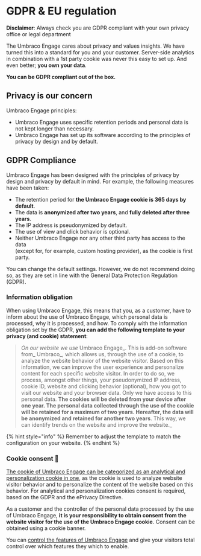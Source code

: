 # GDPR & EU regulation

**Disclaimer**: Always check you are GDPR compliant with your own privacy office or legal department

The Umbraco Engage cares about privacy and values insights. We have turned this into a standard for you and your customer. Server-side analytics in combination with a 1st party cookie was never this easy to set up. And even better; **you own your data**.

**You can be GDPR compliant out of the box.**

## Privacy is our concern

Umbraco Engage principles:

* Umbraco Engage uses specific retention periods and personal data is not kept longer than necessary.
* Umbraco Engage has set up its software according to the principles of privacy by design and by default.

## GDPR Compliance

Umbraco Engage has been designed with the principles of privacy by design and privacy by default in mind. For example, the following measures have been taken:

* The retention period for **the Umbraco Engage cookie is 365 days by default**.
* The data is **anonymized after two years**, and **fully deleted after three years**.
* The IP address is pseudonymized by default.
* The use of view and click behavior is optional.
* Neither Umbraco Engage nor any other third party has access to the data\
  (except for, for example, custom hosting provider), as the cookie is first\
  party.

You can change the default settings. However, we do not recommend doing so, as they are set in line with the General Data Protection Regulation (GDPR).

### Information obligation

When using Umbraco Engage, this means that you, as a customer, have to inform about the use of Umbraco Engage, which personal data is processed, why it is processed, and how. To comply with the information obligation set by the GDPR, **you can add the following template to your privacy (and cookie) statement**:

> _On our website we use_ Umbraco Engage\_. This is add-on software from\_ Umbraco\_, which allows us, through the use of a cookie, to analyze the website behavior of the website visitor. Based on this information, we can improve the user experience and personalize content for each specific website visitor. In order to do so, we process, amongst other things, your pseudonymized IP address, cookie ID, website and clicking behavior (optional), how you got to visit our website and your browser data. Only we have access to this personal data. **The cookies will be deleted from your device after one year. The personal data collected through the use of the cookie will be retained for a maximum of two years. Hereafter, the data will be anonymized and retained for another two years**. This way, we can identify trends on the website and improve the website.\_

{% hint style="info" %}
Remember to adjust the template to match the configuration on your website.
{% endhint %}



### Cookie consent 🍪

[The cookie of Umbraco Engage can be categorized as an analytical and personalization cookie in one](../../developers/introduction/the-umbraco-engage-cookie/), as the cookie is used to analyze website visitor behavior and to personalize the content of the website based on this behavior. For analytical and personalization cookies consent is required, based on the GDPR and the ePrivacy Directive.

As a customer and the controller of the personal data processed by the use of Umbraco Engage, **it is your responsibility to obtain consent from the website visitor for the use of the Umbraco Engage cookie**. Consent can be obtained using a cookie banner.

You can [control the features of Umbraco Engage](../../developers/introduction/the-umbraco-engage-cookie/module-permissions.md) and give your visitors total control over which features they which to enable.
